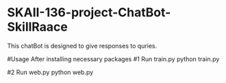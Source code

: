 # SKAII-136-project-ChatBot-SkillRaace
This chatBot is designed to give responses to quries.


#Usage 
After installing necessary packages
#1 Run train.py
python train.py

#2 Run web.py
python web.py
